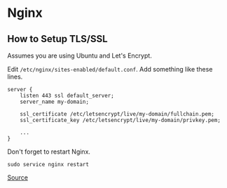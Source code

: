 Nginx
=====

How to Setup TLS/SSL
--------------------
Assumes you are using Ubuntu and Let's Encrypt.

Edit `/etc/nginx/sites-enabled/default.conf`.
Add something like these lines.

    server {
        listen 443 ssl default_server;
        server_name my-domain;

        ssl_certificate /etc/letsencrypt/live/my-domain/fullchain.pem;
        ssl_certificate_key /etc/letsencrypt/live/my-domain/privkey.pem;

        ...
    }

Don't forget to restart Nginx.

    sudo service nginx restart

[Source](https://www.nginx.com/blog/free-certificates-lets-encrypt-and-nginx/)


